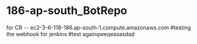 # 186-ap-south_BotRepo
for CR --  ec2-3-6-118-186.ap-south-1.compute.amazonaws.com
#testing the webhook for jenkins
#test againqweqeasasdad
